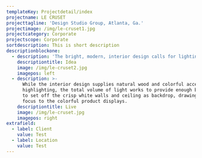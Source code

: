 ```yaml
---
templateKey: Projectdetail/index
projectname: LE CRUSET
projecttagline: 'Design Studio Group, Atlanta, Ga.'
projectimage: /img/le-cruset1.jpg
projectcategory: Corporate
projectscope: Corporate
sortdescription: This is short description
descriptionblockone:
  - description: 'The bright, modern, interior design calls for lighting to match.'
    descriptiontitle: Idea
    image: /img/le-cruset2.jpg
    imagepos: left
  - description: >-
      While the interior design supplies natural wood and colorful accents for
      highlighting, the total volume of light works to provide enough brightness
      to set off the crisp white walls and ceiling as backdrop, drawing further
      focus to the colorful product displays.
    descriptiontitle: Live
    image: /img/le-cruset.jpg
    imagepos: right
extrafield:
  - label: Client
    value: Test
  - label: Location
    value: Test
---
```


